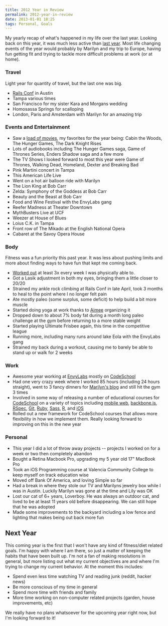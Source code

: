 ```yaml
---
title: 2012 Year in Review
permalink: 2012-year-in-review
date: 2013-01-01 18:25
tags: Personal, Goals
---
```


My yearly recap of what's happened in my life over the last year. Looking back on this year, it was much less active than [last year](http://blog.adamfortuna.com/2011-year-in-review/). Most life changing events of the year would probably by Marilyn and my trip to Europe, having fun getting fit and trying to tackle more difficult problems at work (or at home).

### Travel

Light year for quantity of travel, but the last one was big.

* [Rails Conf](http://railsconf2012.com/) in Austin
* Tampa various times
* San Francisco for my sister Kara and Morgans wedding
* Homosassa Springs for scalloping
* London, Paris and Amsterdam with Marilyn for an amazing trip

### Events and Entertainment

* Saw a [load of movies](http://letterboxd.com/adamfortuna/films/diary/by/rating/), my favorites for the year being: Cabin the Woods, The Hunger Games, The Dark Knight Rises
* Lots of audiobooks including The Hunger Games saga, Game of Thrones Series, Enders Shadow saga and a few more
* The TV Shows I looked forward to most this year were Game of Thrones, Walking Dead, Homeland, Dexter and Breaking Bad
* Pink Martini concert in Tampa
* This American Life Live
* Went on a hot air balloon ride with Marilyn
* The Lion King at Bob Carr
* Zelda: Symphony of the Goddess at Bob Carr
* Beauty and the Beast at Bob Carr
* Food and Wine Festival with the EnvyLabs gang
* Reefer Madness at Theater Downtown
* MythBusters Live at UCF
* Weezer at House of Blues
* Loius C.K. in Tampa
* Front row of The Mikado at the English National Opera
* Cabaret at the Savoy Opera House

### Body

Fitness was a fun priority this past year. It was less about pushing limits and more about finding ways to have fun that kept me coming back.

* [Worked out](http://crossfitkingspoint.com/) at least 3x every week I was physically able to.
* Got a Lasik adjustment in both my eyes, bringing them a little closer to 20/20
* Strained my ankle rock climbing at Rails Conf in late April, took 3 months to heal to the point where I no longer felt pain
* Ate mostly paleo (some surplus, some deficit) to help build a bit more muscle
* Started doing yoga at work thanks to [Aimee](https://twitter.com/aimee_simone) organizing it
* Dropped down to about 7% body fat during a month long paleo challenge at the gym before returning to a more stable weight
* Started playing Ultimate Frisbee again, this time in the competitive league
* Running more, including many runs around lake Eola with the EnvyLabs gang
* Strained my back during a workout, causing me to barely be able to stand up or walk for 2 weeks

### Work

* Awesome year working at [EnvyLabs](http://envylabs.com) mostly on [CodeSchool](http://codeschool.com)
* Had one very crazy week where I worked 85 hours (including 24 hours straight), went to 3 fancy dinners for [Marilyn's blog](http://forkful.net) and still hit the gym 3 times
* Involved in some way of releasing a number of educational courses for [CodeSchool](http://codeschool.com) on a variety of topics including [mobile web](http://www.codeschool.com/courses/journey-into-mobile), [backbone.js](http://www.codeschool.com/courses/anatomy-of-backbonejs), [RSpec](http://www.codeschool.com/courses/testing-with-rspec), [Git](http://www.codeschool.com/courses/git-real), [Ruby](http://www.codeschool.com/courses/ruby-bits), [Sass](http://www.codeschool.com/courses/assembling-sass), [R](http://www.codeschool.com/courses/try-r), and [iOS](http://www.codeschool.com/courses/try-ios)
* Rolled out a new framework for CodeSchool courses that allows more flexibility in how we implement them. Really looking forward to improving on this in the new year

### Personal

* This year I did a lot of throw away projects -- projects I worked on for a week or two then completely abandon
* Bought a Retina Macbook Pro, upgrading my 5 year old 17" MacBook Pro
* Took an iOS Programming course at Valencia Community College to keep myself on track education wise
* Moved off Bank Of America, and loving Simple so far
* Had a break in where they stole our TV and Marilyns jewelry box while I was in Austin. Luckily Marilyn was gone at the time and Lily was OK
* Lost our cat of 6+ years, Loverboy. He was always an outdoor cat, and lived to be at least 11 years old before disappearing. We can still hope that he was adopted
* Made some improvements to the backyard including a low fence and lighting that makes being out back more fun

## Next Year

This coming year is the first that I won't have any kind of fitness/diet related goals. I'm happy with where I am there, so just a matter of keeping the habits that have been built up. I'm not a fan of making resolutions in general, but more listing out what my current objectives are and where I'm trying to change my current behavior. At the moment this includes:

* Spend even less time watching TV and reading junk (reddit, hacker news)
* Be more conscious of my time in general
* Spend more time with friends and family
* More time working on non-computer related projects (garden, house improvements, etc)

We really have no plans whatsoever for the upcoming year right now, but I'm looking forward to it!
